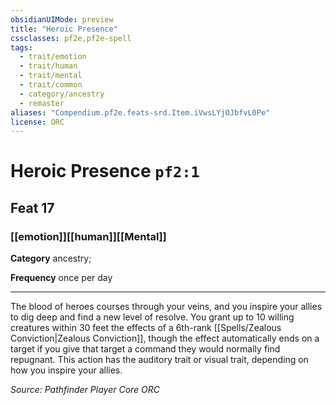 ```yaml
---
obsidianUIMode: preview
title: "Heroic Presence"
cssclasses: pf2e,pf2e-spell
tags:
  - trait/emotion
  - trait/human
  - trait/mental
  - trait/common
  - category/ancestry
  - remaster
aliases: "Compendium.pf2e.feats-srd.Item.iVwsLYjOJbfvL0Pe"
license: ORC
---
```

# Heroic Presence `pf2:1`
## Feat 17
### [[emotion]][[human]][[Mental]]

**Category** ancestry; 




**Frequency** once per day

* * *

The blood of heroes courses through your veins, and you inspire your allies to dig deep and find a new level of resolve. You grant up to 10 willing creatures within 30 feet the effects of a 6th-rank [[Spells/Zealous Conviction|Zealous Conviction]], though the effect automatically ends on a target if you give that target a command they would normally find repugnant. This action has the auditory trait or visual trait, depending on how you inspire your allies.

*Source: Pathfinder Player Core*
*ORC*